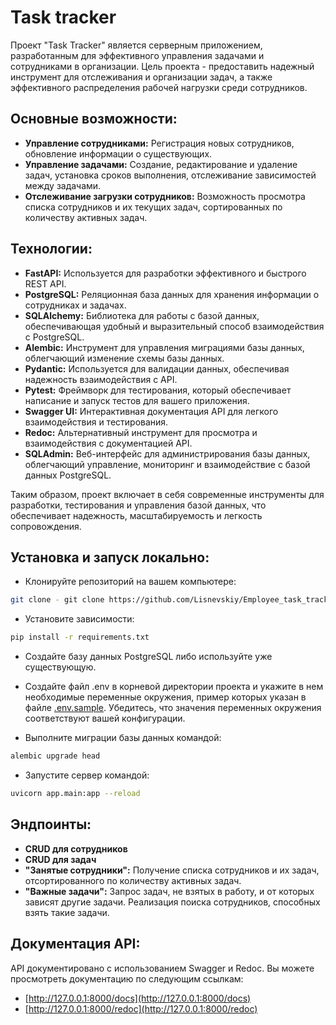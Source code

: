 # Task tracker

Проект "Task Tracker" является серверным приложением, 
разработанным для эффективного управления задачами и сотрудниками в организации. 
Цель проекта - предоставить надежный инструмент для отслеживания и организации задач, 
а также эффективного распределения рабочей нагрузки среди сотрудников.

## Основные возможности:

- **Управление сотрудниками:** Регистрация новых сотрудников, обновление информации о существующих.
- **Управление задачами:** Создание, редактирование и удаление задач, установка сроков выполнения, 
отслеживание зависимостей между задачами.
- **Отслеживание загрузки сотрудников:** Возможность просмотра списка сотрудников и их текущих задач, 
сортированных по количеству активных задач.

## Технологии:

- **FastAPI:** Используется для разработки эффективного и быстрого REST API.
- **PostgreSQL:** Реляционная база данных для хранения информации о сотрудниках и задачах.
- **SQLAlchemy:** Библиотека для работы с базой данных, 
обеспечивающая удобный и выразительный способ взаимодействия с PostgreSQL.
- **Alembic:** Инструмент для управления миграциями базы данных, облегчающий изменение схемы базы данных.
- **Pydantic:** Используется для валидации данных, обеспечивая надежность взаимодействия с API.
- **Pytest:** Фреймворк для тестирования, который обеспечивает написание и запуск тестов для вашего приложения.
- **Swagger UI:** Интерактивная документация API для легкого взаимодействия и тестирования.
- **Redoc:** Альтернативный инструмент для просмотра и взаимодействия с документацией API.
- **SQLAdmin:** Веб-интерфейс для администрирования базы данных, облегчающий управление, мониторинг и взаимодействие с базой данных PostgreSQL.

Таким образом, проект включает в себя современные инструменты для разработки, тестирования и управления базой данных, 
что обеспечивает надежность, масштабируемость и легкость сопровождения.

## Установка и запуск локально:

- Клонируйте репозиторий на вашем компьютере:
```bash
git clone - git clone https://github.com/Lisnevskiy/Employee_task_tracker_FastAPI.git
```
- Установите зависимости:
```bash
pip install -r requirements.txt
```

- Создайте базу данных PostgreSQL либо используйте уже существующую.

- Создайте файл .env в корневой директории проекта и укажите в нем необходимые переменные окружения, 
пример которых указан в файле [.env.sample](.env.sample). 
Убедитесь, что значения переменных окружения соответствуют вашей конфигурации.

- Выполните миграции базы данных командой:
```bash
alembic upgrade head
```

- Запустите сервер командой:
```bash
uvicorn app.main:app --reload
```

## Эндпоинты:
- **CRUD для сотрудников**
- **CRUD для задач**
- **"Занятые сотрудники":** Получение списка сотрудников и их задач, отсортированного по количеству активных задач.
- **"Важные задачи":** Запрос задач, не взятых в работу, и от которых зависят другие задачи. 
Реализация поиска сотрудников, способных взять такие задачи.

## Документация API:
API документировано с использованием Swagger и Redoc. 
Вы можете просмотреть документацию по следующим ссылкам:
- [http://127.0.0.1:8000/docs](http://127.0.0.1:8000/docs)
- [http://127.0.0.1:8000/redoc](http://127.0.0.1:8000/redoc)
